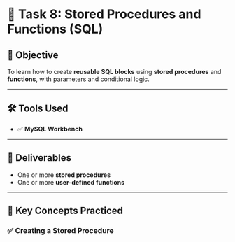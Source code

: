 # 🧩 Task 8: Stored Procedures and Functions (SQL)

## 🎯 Objective

To learn how to create **reusable SQL blocks** using **stored procedures** and **functions**, with parameters and conditional logic.

---

## 🛠️ Tools Used

- ✅ **MySQL Workbench**

---

## 📂 Deliverables

- One or more **stored procedures**
- One or more **user-defined functions**

---

## 🧠 Key Concepts Practiced

### ✅ Creating a Stored Procedure


